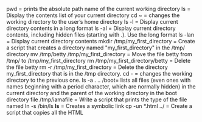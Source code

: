 pwd = prints the absolute path name of the current working directory
ls  = Display the contents list of your current directory
cd ~ = changes the working directory to the user’s home directory
ls -l = Display current directory contents in a long format
ls -al = Display current directory contents, including hidden files (starting with .). Use the long format
ls -lan = Display current directory contents
mkdir /tmp/my_first_directory = Create a script that creates a directory named "my_first_directory" in the /tmp/ directory
mv /tmp/betty /tmp/my_first_directory = Move the file betty from /tmp/ to /tmp/my_first_directory
rm /tmp/my_first_directory/betty = Delete the file betty
rm -r /tmp/my_first_directory = Delete the directory my_first_directory that is in the /tmp directory.
cd - = changes the working directory to the previous one.
ls -a . .. /boot= lists all files (even ones with names beginning with a period character, which are normally hidden) in the current directory and the parent of the working directory in the boot directory
file /tmp/iamafile = Write a script that prints the type of the file named 
ln -s /bin/ls __ls__ = Creates a symbolic link 
cp -un *.html ../ = Create a script that copies all the HTML


